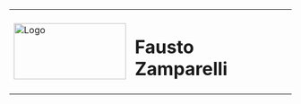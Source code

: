 <table>
  <tr>
    <td><img src="https://github.com/faustozamparelli/faustozamparelli/assets/105665123/6e61e01d-0c2d-43d5-922c-cd36c8059045" alt="Logo" style="width: 200px; height: 100px; border radius: 50%;"></td>
    <td><h1>Fausto Zamparelli</h1></td>
  </tr>
</table>
